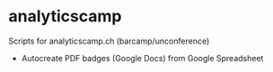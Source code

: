 # analyticscamp
Scripts for analyticscamp.ch (barcamp/unconference)

- Autocreate PDF badges (Google Docs) from Google Spreadsheet
